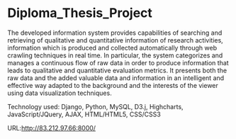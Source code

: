 Diploma_Thesis_Project
======================

The developed information system provides capabilities of searching and retrieving of qualitative and quantitative information of research activities, information which is produced and collected automatically through web crawling techniques in real time. In particular, the system categorizes and manages a continuous flow of raw data in order to produce information that leads to qualitative and quantitative evaluation metrics. It presents both the raw data and the added valuable data and information in an intelligent and effective way adapted to the background and the interests of the viewer using data visualization techniques.

Technology used: Django, Python, MySQL, D3.j, Highcharts, JavaScript/JQuery, AJAX, HTML/HTML5, CSS/CSS3

URL:http://83.212.97.66:8000/
